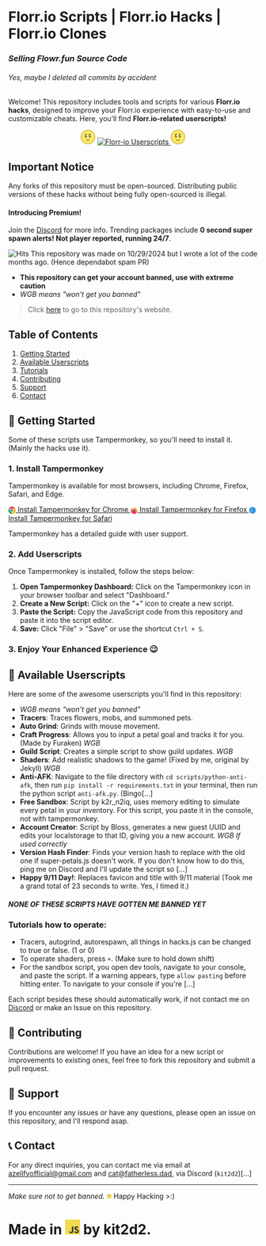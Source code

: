 # Florr.io Scripts | Florr.io Hacks | Florr.io Clones

### _Selling Flowr.fun Source Code_

###### Yes, maybe I deleted all commits by accident

Welcome! This repository includes tools and scripts for various **Florr.io hacks**, designed to improve your Florr.io experience with easy-to-use and customizable cheats. Here, you’ll find **Florr.io-related userscripts!**

<p align="center">
  <img src="static/images/flower.webp" width="30" height="30">
  <a href="https://git.io/typing-svg">
    <img src="https://readme-typing-svg.demolab.com?font=Ubuntu&pause=1000&color=444444&background=44444400&center=true&repeat=true&width=226&height=31&lines=Florr-related+Userscripts!" alt="Florr-io Userscripts">
  </a>
  <img src="static/images/flower.webp" width="30" height="30">
</p>

## Important Notice
Any forks of this repository must be open-sourced. Distributing public versions of these hacks without being fully open-sourced is illegal.

#### Introducing Premium!
Join the [Discord](https://discord.gg/m4DefhCemY) for more info. Trending packages include **0 second super spawn alerts! Not player reported, running 24/7**.

![Hits](https://hits.seeyoufarm.com/api/count/incr/badge.svg?url=https://github.com/cat2d2/florr.io&title=views)
This repository was made on 10/29/2024 but I wrote a lot of the code months ago. (Hence dependabot spam PR)

- **This repository can get your account banned, use with extreme caution**
- *WGB means "won't get you banned"*

> Click [here](https://florr.vercel.app) to go to this repository's website.

## Table of Contents
1. [Getting Started](-#getting-started)
2. [Available Userscripts](-#available-userscripts)
3. [Tutorials](-#tutorials-how-to-operate)
4. [Contributing](-#contributing)
5. [Support](-#support)
6. [Contact](-#contact)

## 🚀 Getting Started

Some of these scripts use Tampermonkey, so you'll need to install it. (Mainly the hacks use it).

### 1. Install Tampermonkey

Tampermonkey is available for most browsers, including Chrome, Firefox, Safari, and Edge.

<a href="https://chrome.google.com/webstore/detail/tampermonkey/dhdgffkkebhmkfjojejmpbldmpobfkfo">
  <img src="static/images/chrome.png" width="15" height="15" style="vertical-align:middle;"> Install Tampermonkey for Chrome
</a>

<a href="https://addons.mozilla.org/en-US/firefox/addon/tampermonkey/">
  <img src="static/images/firefox.png" width="15" height="15" style="vertical-align:middle;"> Install Tampermonkey for Firefox
</a>

<a href="https://www.tampermonkey.net/?browser=safari">
  <img src="static/images/safari.png" width="15" height="15" style="vertical-align:middle;"> Install Tampermonkey for Safari
</a>

Tampermonkey has a detailed guide with user support. 

### 2. Add Userscripts

Once Tampermonkey is installed, follow the steps below:

1. **Open Tampermonkey Dashboard:** Click on the Tampermonkey icon in your browser toolbar and select "Dashboard."
2. **Create a New Script:** Click on the "+" icon to create a new script.
3. **Paste the Script:** Copy the JavaScript code from this repository and paste it into the script editor.
4. **Save:** Click "File" > "Save" or use the shortcut `Ctrl + S`.

### 3. Enjoy Your Enhanced Experience 😉

## 📜 Available Userscripts

Here are some of the awesome userscripts you'll find in this repository:
- *WGB means "won't get you banned"*
- **Tracers**: Traces flowers, mobs, and summoned pets.
- **Auto Grind**: Grinds with mouse movement.
- **Craft Progress**: Allows you to input a petal goal and tracks it for you. (Made by Furaken) *WGB*
- **Guild Script**: Creates a simple script to show guild updates. *WGB*
- **Shaders**: Add realistic shadows to the game! (Fixed by me, original by Jekyll) *WGB*
- **Anti-AFK**: Navigate to the file directory with `cd scripts/python-anti-afk`, then run `pip install -r requirements.txt` in your terminal, then run the python script `anti-afk.py`. (Bingo[...]
- **Free Sandbox**: Script by k2r_n2iq, uses memory editing to simulate every petal in your inventory. For this script, you paste it in the console, not with tampermonkey.
- **Account Creator**: Script by Bloss, generates a new guest UUID and edits your localstorage to that ID, giving you a new account. *WGB If used correctly*
- **Version Hash Finder**: Finds your version hash to replace with the old one if super-petals.js doesn't work. If you don't know how to do this, ping me on Discord and I'll update the script so [...]
- **Happy 9/11 Day!**: Replaces favicon and title with 9/11 material (Took me a grand total of 23 seconds to write. Yes, I timed it.)

##### **NONE OF THESE SCRIPTS HAVE GOTTEN ME BANNED YET**

### Tutorials how to operate:
- Tracers, autogrind, autorespawn, all things in hacks.js can be changed to true or false. (1 or 0)
- To operate shaders, press `+`. (Make sure to hold down shift)
- For the sandbox script, you open dev tools, navigate to your console, and paste the script. If a warning appears, type `allow pasting` before hitting enter. To navigate to your console if you're [...]

Each script besides these should automatically work, if not contact me on [Discord](https://discord.gg/MqvmBu5tWa) or make an Issue on this repository.

## 🔧 Contributing

Contributions are welcome! If you have an idea for a new script or improvements to existing ones, feel free to fork this repository and submit a pull request.

## 📢 Support

If you encounter any issues or have any questions, please open an issue on this repository, and I'll respond asap.

## 📞 Contact

For any direct inquiries, you can contact me via email at [azelifyofficial@gmail.com](mailto:azelifyofficial@gmail.com) and [cat@fatherless.dad](mailto:cat@fatherless.dad), via Discord (`kit2d2`)[...]

---

*Make sure not to get banned.* <img src="static/images/flower.webp" width="10" height="10"> Happy Hacking >:)

# Made in <img src="static/images/javascript.png" width="30" height="30"> by kit2d2.
